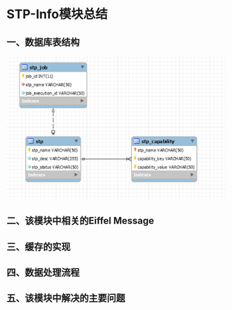 # STP-Info模块总结

## 一、数据库表结构

![alt data-collector-db](./image/stp-info-db.png)

## 二、该模块中相关的Eiffel Message

## 三、缓存的实现

## 四、数据处理流程

## 五、该模块中解决的主要问题



